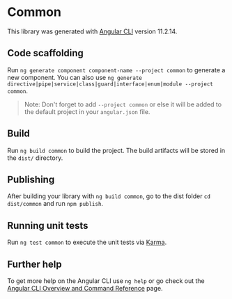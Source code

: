 # Common

This library was generated with [Angular CLI](https://github.com/angular/angular-cli) version 11.2.14.

## Code scaffolding

Run `ng generate component component-name --project common` to generate a new component. You can also use `ng generate directive|pipe|service|class|guard|interface|enum|module --project common`.
> Note: Don't forget to add `--project common` or else it will be added to the default project in your `angular.json` file. 

## Build

Run `ng build common` to build the project. The build artifacts will be stored in the `dist/` directory.

## Publishing

After building your library with `ng build common`, go to the dist folder `cd dist/common` and run `npm publish`.

## Running unit tests

Run `ng test common` to execute the unit tests via [Karma](https://karma-runner.github.io).

## Further help

To get more help on the Angular CLI use `ng help` or go check out the [Angular CLI Overview and Command Reference](https://angular.io/cli) page.
